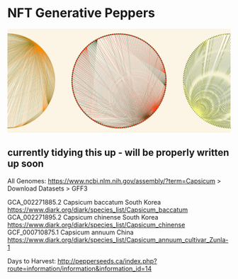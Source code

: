 # NFT Generative Peppers

![Peppers Preview](doc/peppers-generative-art.png)

## currently tidying this up - will be properly written up soon

All Genomes:
https://www.ncbi.nlm.nih.gov/assembly/?term=Capsicum > Download Datasets > GFF3

GCA_002271885.2 Capsicum baccatum South Korea https://www.diark.org/diark/species_list/Capsicum_baccatum
GCA_002271895.2 Capsicum chinense South Korea https://www.diark.org/diark/species_list/Capsicum_chinense
GCF_000710875.1 Capsicum annuum China https://www.diark.org/diark/species_list/Capsicum_annuum_cultivar_Zunla-1

Days to Harvest:
http://pepperseeds.ca/index.php?route=information/information&information_id=14
